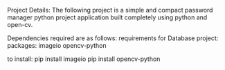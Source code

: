 Project Details: The following project is a simple and compact password manager python project application built completely using python and open-cv.

Dependencies required are as follows:
    requirements for Database project:
    packages: 
        imageio
        opencv-python

to install:
    pip install imageio
    pip install opencv-python
